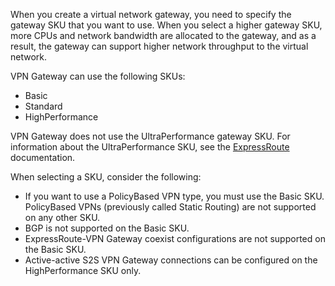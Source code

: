 When you create a virtual network gateway, you need to specify the gateway SKU that you want to use. When you select a higher gateway SKU, more CPUs and network bandwidth are allocated to the gateway, and as a result, the gateway can support higher network throughput to the virtual network.

VPN Gateway can use the following SKUs:

* Basic
* Standard
* HighPerformance

VPN Gateway does not use the UltraPerformance gateway SKU. For information about the UltraPerformance SKU, see the [ExpressRoute](../articles/expressroute/expressroute-about-virtual-network-gateways.md) documentation.

When selecting a SKU, consider the following:

* If you want to use a PolicyBased VPN type, you must use the Basic SKU. PolicyBased VPNs (previously called Static Routing) are not supported on any other SKU.
* BGP is not supported on the Basic SKU.
* ExpressRoute-VPN Gateway coexist configurations are not supported on the Basic SKU.
* Active-active S2S VPN Gateway connections can be configured on the HighPerformance SKU only.